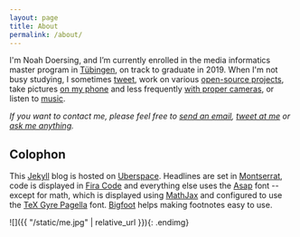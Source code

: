 ```yaml
---
layout: page
title: About
permalink: /about/
---
```


I'm Noah Doersing, and I’m currently enrolled in the media informatics master program in [Tübingen](http://www.uni-tuebingen.de/en/faculties/faculty-of-science/departments/computer-science/department.html), on track to graduate in 2019. When I'm not busy studying, I sometimes [tweet](https://twitter.com/Doersino), work on various [open-source projects](https://github.com/doersino), take pictures [on my phone](http://instagram.com/doersino) and less frequently [with proper cameras](http://aufgeloest.tumblr.com/), or listen to [music](https://bandcamp.com/noah).

<script async src="https://use.fontawesome.com/8214e5bc91.js"></script>
<p class="social">
    <a href="https://twitter.com/Doersino" title="Twitter"><i class="fa fa-twitter" aria-hidden="true"></i></a>
    <a href="https://github.com/doersino" title="GitHub"><i class="fa fa-github" aria-hidden="true"></i></a>
    <a href="http://instagram.com/doersino" title="Instagram"><i class="fa fa-instagram" aria-hidden="true"></i></a>
    <a href="mailto:&#100;&#111;&#101;&#x72;&#115;&#105;&#x6e;&#111;&#43;&#104;&#101;&#x6a;&#110;&#111;&#x61;&#x68;&#64;&#x67;&#x6d;&#97;&#x69;&#x6c;&#46;&#99;&#111;&#109;" title="Email"><i class="fa fa-at" aria-hidden="true"></i></a>
</p>

*If you want to contact me, please feel free to <a href="mailto:&#100;&#111;&#101;&#x72;&#115;&#105;&#x6e;&#111;&#43;&#104;&#101;&#x6a;&#110;&#111;&#x61;&#x68;&#64;&#x67;&#x6d;&#97;&#x69;&#x6c;&#46;&#99;&#111;&#109;">send an email</a>, [tweet at me](https://twitter.com/Doersino) or [ask me anything](http://neondust.tumblr.com/ask).*

<!-- TODO [Here's my CV.]({{ "/static/cv.pdf" | relative_url }})-->


## Colophon

This [Jekyll](https://jekyllrb.com) blog is hosted on [Uberspace](https://uberspace.de). Headlines are set in [Montserrat](https://fonts.google.com/specimen/Montserrat), code is displayed in [Fira Code](https://github.com/tonsky/FiraCode) and everything else uses the [Asap](https://fonts.google.com/specimen/Asap) font -- except for math, which is displayed using [MathJax](https://www.mathjax.org) and configured to use the [TeX Gyre Pagella](http://www.gust.org.pl/projects/e-foundry/tex-gyre/pagella) font. [Bigfoot](http://www.bigfootjs.com) helps making footnotes easy to use.

![]({{ "/static/me.jpg" | relative_url }}){: .endimg}

<canvas id="canvas" style="display: none;"></canvas>
<script>
    window.addEventListener("load", function(event) {

        // show canvas and overlay over logo
        var logo = document.getElementById("logo");
        var canvas = document.getElementById("canvas");
        var styles = window.getComputedStyle(logo);
        canvas.style.display = "inline-block";
        canvas.style.position = "absolute";
        canvas.style.top = parseFloat(styles["marginTop"]) + "px";
        canvas.style.pointerEvents = "none";

        // set height and width correctly on retina devices
        var w = logo.offsetWidth;
        var h = logo.offsetHeight;
        var dpr = 1;
        if (window.devicePixelRatio) {
            dpr = window.devicePixelRatio;
            canvas.style.width = w + "px";
            canvas.style.height = h + "px";
            w = w * dpr;
            h = h * dpr;
        }
        canvas.setAttribute("width", w);
        canvas.setAttribute("height", h);

        var c = canvas.getContext("2d");

        // randomness
        rand = function() { return Math.random() };
        rands = function() { return rand() - 0.5 };
        randssq = function() { return rands() * rands() };

        // math helpers
        function eucl(p, q) {
            return Math.sqrt(Math.pow(p[0] - q[0], 2) + Math.pow(p[1] - q[1], 2));
        }

        function clamp(n, min, max) {
            if (n < min) {
                return min;
            } else if (n > max) {
                return max;
            }
            return n;
        }

        function negate(n) {
            return -n;
        }

        // account for retina factor, but making things a bit smaller on mobile
        function s(n) {
            if (w / dpr < 500) {
                return n * (dpr/3);
            }
            return n * (dpr/2);
        }

        // select which art is going to be shown
        var arts = ["cogs", "raindrops", "starfield", "brownian"];
        var art = arts[Math.floor(Math.random()*arts.length)];

        if (art == "cogs") {

            // generate center points and radiuses based on poisson sampling
            // approach, also randomly generate rotational speed and initial angles
            var tries = 1000;
            var points = [];
            var radiuses = [];
            var speeds = [];
            var angles = [];
            while (true) {
                var x = rand() * w;
                var y = rand() * h;
                var p = [x,y];
                var r = s(50 + rand() * 60);

                var okay = true;
                for (var j = 0; j < points.length; j++) {
                    if (eucl(points[j], p) < r + radiuses[j] + s(30)) {
                        okay = false;
                        break;
                    }
                }

                if (!okay) {
                    if (--tries < 0) {
                        break;
                    }
                } else {
                    radiuses.push(r);
                    points.push(p);
                    speeds.push(rands() / 10);
                    angles.push(rand() * 2 * Math.PI);
                }
            }

            // main loop
            setInterval(function() {
                c.clearRect(0, 0, w, h);

                // iterate over cogs
                for (var i = 0; i < points.length; i++) {
                    var x = points[i][0];
                    var y = points[i][1];
                    var r = radiuses[i];
                    var a = angles[i];
                    var t = parseInt(r * 0.18);

                    // draw outline
                    var segLen = s(1/t) * 2 * Math.PI * 0.5;
                    for (var j = 0; s(j) < t; j++) {
                        c.beginPath();
                        c.arc(x, y, r, a, a + segLen, false);
                        c.arc(x, y, r - s(13), a + segLen, a + 2 * segLen, false);
                        c.arc(x, y, r, a + 2 * segLen, a + 3 * segLen, false);
                        c.lineWidth = s(3);
                        c.strokeStyle = "white";
                        c.stroke();

                        a += s(1/t) * 2 * Math.PI;
                    }

                    // draw center circle
                    c.beginPath();
                    c.arc(x, y, s(10), 0, 2 * Math.PI, false);
                    c.lineWidth = s(3);
                    c.strokeStyle = "white";
                    c.stroke();

                    // update angle
                    angles[i] += speeds[i];
                }
            }, 25);
        } else if (art == "raindrops") {

            // generate points and initial ages
            var points = [];
            var ages = [];
            for (var i = 0; s(i) < (w * h) / 100000 + 15 * rand(); i++) {
                var x = rand() * w;
                var y = rand() * h;
                var p = [x,y];
                points.push(p);
                ages.push(rand() * 120 + 1);
            }

            // main loop
            setInterval(function() {
                c.clearRect(0, 0, w, h);

                // iterate over droplets
                for (var i = 0; i < points.length; i++) {
                    var x = points[i][0];
                    var y = points[i][1];
                    var a = ages[i] + 1;

                    // reset droplet if too old
                    if (a > 100 + rand() * 150) {
                        a = 1;
                        x = rand() * w;
                        y = rand() * h;
                        points[i] = [x,y];
                    }
                    ages[i] = a;

                    // TODO improve
                    if (a <= 100) {
                        var prev = 0;
                        var len = clamp(1/20 * 2 * Math.PI * (1 - (clamp(a-20, 0, 100))/(100-20)), 0, 1);
                        for (var j = 0; j < 20; j++) {
                            c.beginPath();
                            c.arc(x, y, s(2.5) * a, prev, prev + len, false);
                            c.lineWidth = s(3);
                            c.strokeStyle = "white";
                            c.stroke();

                            prev += 1/20 * 2 * Math.PI;
                        }
                    }
                }
            }, 25);
        } else if (art == "starfield") {
            var mx = w/2;
            var my = h/2;

            // generate points
            var points = [];
            for (var i = 0; i < 100 + rands() * 30; i++) {
                var px = mx + randssq() * mx;
                var py = my + randssq() * my;
                var p = [px,py];
                points.push(p);
            }

            // main loop
            setInterval(function() {
                c.clearRect(0, 0, w, h);

                // iterate over stars
                for (var i = 0; i < points.length; i++) {
                    var px = points[i][0]
                    var py = points[i][1]

                    // reset star if out of bounds or right in the middle (where
                    // we can't infer a motion direction)
                    while (px < -25 || px > w + 25 || py < -25 || py > h + 25 || (px == w/2 && py == h/2)) {
                        px = mx + rands() * w/10;
                        py = my + rands() * h/10;
                        points[i] = [px,py];
                    }

                    // compute radius
                    var r = s(55) * (Math.abs(px-mx) + Math.abs(py-my)) / (w + h);

                    // draw star
                    c.beginPath()
                    c.arc(px, py, r, 0, 2 * Math.PI, false);
                    c.fillStyle = "white";
                    c.fill()

                    // update star
                    var nx = px + (px - mx) * 0.03;
                    var ny = py + (py - my) * 0.03;
                    points[i] = [nx,ny];
                }
            }, 25);

        } else if (art == "brownian") {

            // generate points, as well as inital sizes and speeds in x and y
            // direction
            var points = [];
            var sizes = [];
            var speeds = [];
            for (var i = 0; s(i) < 100 + rand() * 400; i++) {
                var x = rand() * w;
                var y = rand() * h;
                var p = [x,y];
                points.push(p);
                sizes.push(rand());
                speeds.push([rands(), rands()]);
            }

            // main loop
            setInterval(function() {
                c.clearRect(0, 0, w, h);

                // iterate over particles
                for (i = 0; i < points.length; i++) {
                    var p = points[i];

                    // move particle
                    sizes[i] = clamp(sizes[i] + (rands()) * 0.1, 0.2, 1.5);
                    speeds[i] = [
                        clamp(speeds[i][0] + (rands()) * 0.2, -1, 1),
                        clamp(speeds[i][1] + (rands()) * 0.2, -1, 1)
                    ];

                    var x = p[0] + speeds[i][0] * s(3);
                    var y = p[1] + speeds[i][1] * s(3);

                    // if out of bounds, make sure particle will move back into
                    // visible part of canvas
                    if (x < -50 || x > w + 50 || y < -50 || y > h + 50) {
                        speeds[i] = speeds[i].map(negate);
                    }
                    points[i] = [x,y];

                    // draw particle
                    c.beginPath();
                    c.arc(x, y, sizes[i] * s(10), 0, 2 * Math.PI, false);
                    c.closePath();
                    c.lineWidth = s(20) * sizes[i];
                    c.strokeStyle = "white";
                    c.stroke();
                }
            }, 25)
        }
    });
</script>
